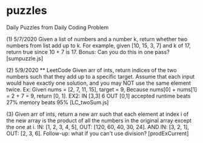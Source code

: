# puzzles

Daily Puzzles from Daily Coding Problem

(1) 5/7/2020
Given a list of numbers and a number k, return whether two numbers from list add up to k.
For example, given [10, 15, 3, 7] and k of 17, return true since 10 + 7 is 17.
Bonus: Can you do this in one pass? [sumpuzzle.js]

(2) 5/9/2020 **
LeetCode Given arr of ints, return indices of the two numbers 
such that they add up to a specific target.
Assume that each input would have exactly one solution, 
and you may NOT use the same element twice.
Ex: Given nums = [2, 7, 11, 15], target = 9,
Because nums[0] + nums[1] = 2 + 7 = 9,
return [0, 1]. EX2: IN [3,3] 6 OUT [0,1]
accepted runtime beats 27% memory beats 95% [LC_twoSum.js]

(3) Given arr of ints, return a new arr such that each element at index i of the new array is the product of all the numbers in the original array except the one at i.
IN: [1, 2, 3, 4, 5], OUT: [120, 60, 40, 30, 24]. AND IN: [3, 2, 1], OUT: [2, 3, 6].  Follow-up: what if you can't use division? [prodExCurrent]